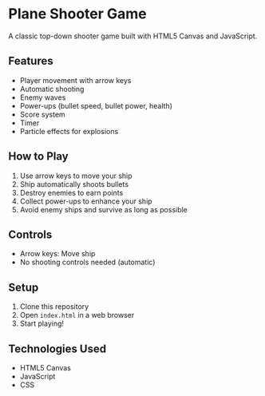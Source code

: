 # Plane Shooter Game

A classic top-down shooter game built with HTML5 Canvas and JavaScript.

## Features
- Player movement with arrow keys
- Automatic shooting
- Enemy waves
- Power-ups (bullet speed, bullet power, health)
- Score system
- Timer
- Particle effects for explosions

## How to Play
1. Use arrow keys to move your ship
2. Ship automatically shoots bullets
3. Destroy enemies to earn points
4. Collect power-ups to enhance your ship
5. Avoid enemy ships and survive as long as possible

## Controls
- Arrow keys: Move ship
- No shooting controls needed (automatic)

## Setup
1. Clone this repository
2. Open `index.html` in a web browser
3. Start playing!

## Technologies Used
- HTML5 Canvas
- JavaScript
- CSS
